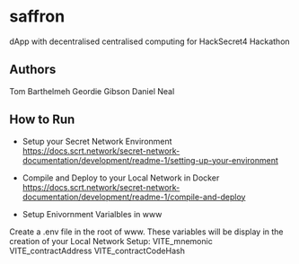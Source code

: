 # saffron
dApp with decentralised centralised computing for HackSecret4 Hackathon

## Authors
Tom Barthelmeh
Geordie Gibson
Daniel Neal

## How to Run

- Setup your Secret Network Environment
https://docs.scrt.network/secret-network-documentation/development/readme-1/setting-up-your-environment

- Compile and Deploy to your Local Network in Docker
https://docs.scrt.network/secret-network-documentation/development/readme-1/compile-and-deploy

- Setup Enivornment Varialbles in www

Create a .env file in the root of www. These variables will be display in the creation of your Local Network Setup:
VITE_mnemonic
VITE_contractAddress
VITE_contractCodeHash